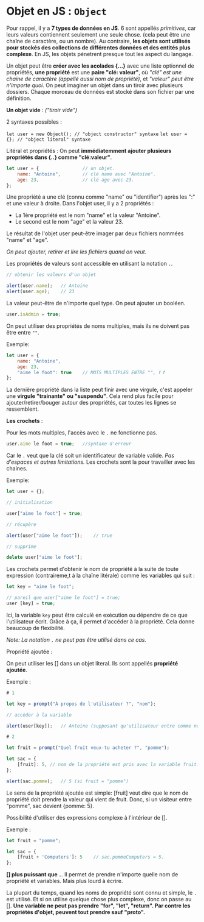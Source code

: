 # Objet en JS : `Object`

Pour rappel, il y a **7 types de données en JS**. 6 sont appellés _primitives_, car leurs valeurs contiennent seulement une seule chose. (cela peut être une chaîne de caractère, ou un nombre). Au contraire, **les objets sont utilisés pour stockés des collections de différentes données et des entités plus complexe**. En JS, les objets pénetrent presque tout les aspect du langage.

Un objet peut être **créer avec les acolades {...}** avec une liste optionnel de propriétés, **une propriété** est une **paire "clé: valeur"**, où _"clé" est une chaine de caractère (appellé aussi nom de propriété)_, et _"valeur" peut être n'importe quoi_. On peut imaginer un objet dans un tiroir avec plusieurs dossiers. Chaque morceau de données est stocké dans son fichier par une définition.

**Un objet vide** : _("tiroir vide")_

2 syntaxes possibles :

`let user = new Object(); // "object constructor" syntaxe`
`let user = {}; // "object literal" syntaxe`

Litéral et propriétés : On peut **immédiatemment ajouter plusieurs propriétés dans {..} comme "clé:valeur"**.

```javascript
let user = {                // un objet.
    name: "Antoine",        // clé name avec "Antoine".
    age: 23,                // clé age avec 23.
};
```

Une propriété a une clé (connu comme "name" ou "identifier") après les ":" et une valeur à droite. Dans l'objet user, il y a 2 propriétés :

- La 1ère propriété est le nom "name" et la valeur "Antoine".
- Le second est le nom "age" et la valeur 23.

Le résultat de l'objet user peut-être imager par deux fichiers nommées "name" et "age".

_On peut ajouter, retirer et lire les fichiers quand on veut._

Les propriétés de valeurs sont accessible en utilisant la notation `.`.

```javascript
// obtenir les valeurs d'un objet

alert(user.name);   // Antoine
alert(user.age);    // 23
```

La valeur peut-être de n'importe quel type. On peut ajouter un booléen.

```javascript
user.isAdmin = true;
```

On peut utiliser des propriétés de noms multiples, mais ils ne doivent pas être entre `""`.

Exemple:

```javascript
let user = {
    name: "Antoine",
    age: 23,
    "aime le foot": true    // MOTS MULTIPLES ENTRE "", ❗️ ❗️
};
```

La dernière propriété dans la liste peut finir avec une virgule, c'est appeler une **virgule "trainante" ou "suspendu"**. Cela rend plus facile pour ajouter/retirer/bouger autour des propriétés, car toutes les lignes se ressemblent.

**Les crochets** :

Pour les mots multiples, l'accès avec le `.` ne fonctionne pas.

```javascript
user.aime le foot = true;   //syntaxe d'erreur
```

Car le `.` veut que la clé soit un identificateur de variable valide. _Pas d'espaces et autres limitations._ Les crochets sont la pour travailler avec les chaines.

Exemple:

```javascript
let user = {};

// initialisation

user["aime le foot"] = true;

// récupère

alert(user["aime le foot"]);    // true

// supprime

delete user["aime le foot"];
```

Les crochets permet d'obtenir le nom de propriété à la suite de toute expression (contraireme,t à la chaîne litérale) comme les variables qui suit :

```javascript
let key = "aime le foot";

// pareil que user["aime le foot"] = true;
user [key] = true;
```

Ici, la variable `key` peut être calculé en exécution ou dépendre de ce que l'utilisateur écrit. Grâce à ça, il permet d'accéder à la propriété. Cela donne beaucoup de flexibilité.

_Note: La notation `.` ne peut pas être utilisé dans ce cas._

Propriété ajoutée :

On peut utiliser les [] dans un objet literal. Ils sont appellés **propriété ajoutée**.

Exemple :

```javascript
# 1

let key = prompt("À propos de l'utilisateur ?", "nom");

// accèder à la variable

alert(user[key]);   // Antoine (supposant qu'utilisateur entre comme nom Antoine).

# 2

let fruit = prompt("Quel fruit veux-tu acheter ?", "pomme");

let sac = {
    [fruit]: 5, // nom de la propriété est pris avec la variable fruit.
};

alert(sac.pomme);   // 5 (si fruit = "pomme")
```

Le sens de la propriété ajoutée est simple: [fruit] veut dire que le nom de propriété doit prendre la valeur qui vient de fruit. Donc, si un visiteur entre "pomme", sac devient {pomme: 5}.

Possibilité d'utiliser des expressions complexe à l'intérieur de [].

Exemple :

```javascript
let fruit = "pomme";

let sac = {
    [fruit + 'Computers']: 5    // sac.pommeComputers = 5.
};
```

**[] plus puissant que `.`**. Il permet de prendre n'importe quelle nom de propriété et variables. Mais plus lourd à écrire.

La plupart du temps, quand les noms de propriété sont connu et simple, le `.` est utilisé. Et si on utilise quelque chose plus complexe, donc on passe au []. **Une variable ne peut pas prendre "for", "let", "return". Par contre les propriétés d'objet, peuvent tout prendre sauf "**proto**".**
